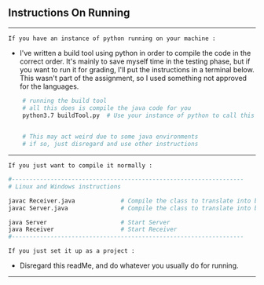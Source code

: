 ## Instructions On Running
---

`If you have an instance of python running on your machine :` 
-  I've written a build tool using python in order to compile the code in the correct order. It's mainly to save myself time in the testing phase, but if you want to run it for grading, I'll put the instructions in a terminal below. This wasn't part of the assignment, so I used something not approved for the languages.

```bash
    # running the build tool
    # all this does is compile the java code for you
    python3.7 buildTool.py  # Use your instance of python to call this 

    
    # This may act weird due to some java environments
    # if so, just disregard and use other instructions 
```

---
`If you just want to compile it normally : `
```bash
#------------------------------------------------------------------
# Linux and Windows instructions

javac Receiver.java             # Compile the class to translate into bytecode
javac Server.java               # Compile the class to translate into bytecode

java Server                     # Start Server
java Receiver                   # Start Receiver 
#------------------------------------------------------------------
```
`If you just set it up as a project : `
- Disregard this readMe, and do whatever you usually do for running.
---